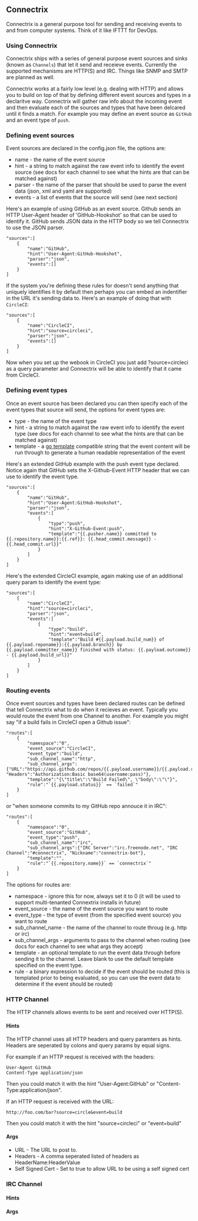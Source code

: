 ## Connectrix

Connectrix is a general purpose tool for sending and receiving events to and from computer systems. Think of it like IFTTT for DevOps.

### Using Connectrix

Connectrix ships with a series of general purpose event sources and sinks (known as ```Channels```) that let it send and receieve events. Currently the supported mechanisms are HTTP(S) and IRC. Things like SNMP and SMTP are planned as well.

Connectrix works at a fairly low level (e.g. dealing with HTTP) and allows you to build on top of that by defining different event sources and types in a declaritve way. Connectrix will gather raw info about the incoming event and then evaluate each of the sources and types that have been delcared until it finds a match. For example you may define an event source as ```GitHub``` and an event type of ```push```.

### Defining event sources

Event sources are declared in the config.json file, the options are:

 * name - the name of the event source
 * hint - a string to match against the raw event info to identify the event source (see docs for each channel to see what the hints are that can be matched against)
 * parser - the name of the parser that should be used to parse the event data (json, xml and yaml are supported)
 * events - a list of events that the source will send (see next section)

Here's an example of using GitHub as an event source. Github sends an HTTP User-Agent header of 'GitHub-Hookshot' so that can be used to identify it. GitHub sends JSON data in the HTTP body so we tell Connectrix to use the JSON parser.

```
"sources":[
	{
		"name":"GitHub",
		"hint":"User-Agent:GitHub-Hookshot",
		"parser":"json",
		"events":[]
	}
]
```

If the system you're defining these rules for doesn't send anything that uniquely identifies it by default then perhaps you can embed an indentifier in the URL it's sending data to. Here's an example of doing that with ```CircleCI```:

```
"sources":[
	{
		"name":"CircleCI",
		"hint":"source=circleci",
		"parser":"json",
		"events":[]
	}
]
```

Now when you set up the webook in CircleCI you just add ?source=circleci as a query parameter and Connectrix will be able to identify that it came from CircleCI.

### Defining event types

Once an event source has been declared you can then specify each of the event types that source will send, the options for event types are:

 * type - the name of the event type
 * hint - a string to match against the raw event info to identify the event type (see docs for each channel to see what the hints are that can be matched against)
 * template - a [go template](http://gohugo.io/templates/go-templates/) compatible string that the event content will be run through to generate a human readable representation of the event

Here's an extended GitHub example with the push event type declared. Notice again that GitHub sets the X-Github-Event HTTP header that we can use to identify the event type.

```
"sources":[
	{
		"name":"GitHub",
		"hint":"User-Agent:GitHub-Hookshot",
		"parser":"json",
		"events":[
			{
				"type":"push",
				"hint":"X-Github-Event:push",
				"template":"{{.pusher.name}} committed to {{.repository.name}}:{{.ref}}: {{.head_commit.message}} - {{.head_commit.url}}"
			}
		]
	}
]
```

Here's the extended CircleCI example, again making use of an additional query param to identify the event type:

```
"sources":[
	{
		"name":"CircleCI",
		"hint":"source=circleci",
		"parser":"json",
		"events":[
			{
				"type":"build",
				"hint":"event=build",
				"template":"Build #{{.payload.build_num}} of {{.payload.reponame}}:{{.payload.branch}} by {{.payload.committer_name}} finished with status: {{.payload.outcome}} - {{.payload.build_url}}"
			}
		]
	}
]
```

### Routing events

Once event sources and types have been declared routes can be defined that tell Connectrix what to do when it recieves an event. Typically you would route the event from one Channel to another. For example you might say "if a build fails in CircleCI open a Github issue":

```
"routes":[
	{
		"namespace":"0",
		"event_source":"CircleCI",
		"event_type":"build",
		"sub_channel_name":"http",
		"sub_channel_args":{"URL":"https://api.github.com/repos/{{.payload.username}}/{{.payload.reponame}}/issues", "Headers":"Authorization:Basic base64(username:pass)"},
		"template":"{\"title\":\"Build Failed\", \"body\":\"\"}",
		"rule":"`{{.payload.status}}` == `failed`"
	}
]
```

or "when someone commits to my GitHub repo annouce it in IRC":

```
"routes":[
	{
		"namespace":"0",
		"event_source":"GitHub",
		"event_type":"push",
		"sub_channel_name":"irc",
		"sub_channel_args":{"IRC Server":"irc.freenode.net", "IRC Channel":"#connectrix", "Nickname":"connectrix-bot"},
		"template":"",
		"rule":"`{{.repository.name}}` == `connectrix`"
	}
]
```

The options for routes are:

 * namespace - ignore this for now, always set it to 0 (it will be used to support multi-tenanted Connextrix installs in future)
 * event_source - the name of the event source you want to route
 * event_type - the type of event (from the specified event source) you want to route
 * sub_channel_name - the name of the channel to route throug (e.g. http or irc)
 * sub_channel_args - arguments to pass to the channel when routing (see docs for each channel to see what args they accept)
 * template - an optional template to run the event data through before sending it to the channel. Leave blank to use the default template specified on the event type.
 * rule - a binary expression to decide if the event should be routed (this is templated prior to being evaluated, so you can use the event data to determine if the event should be routed)

### HTTP Channel

The HTTP channels allows events to be sent and received over HTTP(S).

#### Hints

The HTTP channel uses all HTTP headers and query paramters as hints. Headers are seperated by colons and query params by equal signs.

For example if an HTTP request is received with the headers:

```
User-Agent GitHub
Content-Type application/json
```

Then you could match it with the hint "User-Agent:GitHub" or "Content-Type:application/json".

If an HTTP request is received with the URL:

```
http://foo.com/bar?source=circle&event=build
```

Then you could match it with the hint "source=circleci" or "event=build"

#### Args

 * URL - The URL to post to.
 * Headers - A comma seperated listed of headers as HeaderName:HeaderValue
 * Self Signed Cert - Set to true to allow URL to be using a self signed cert

### IRC Channel

#### Hints

#### Args
